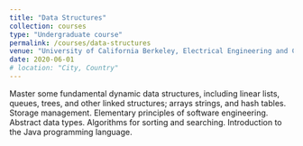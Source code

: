 ```yaml
---
title: "Data Structures"
collection: courses
type: "Undergraduate course"
permalink: /courses/data-structures
venue: "University of California Berkeley, Electrical Engineering and Computer Sciences"
date: 2020-06-01
# location: "City, Country"
---
```


Master some fundamental dynamic data structures, including linear lists, queues, trees, and other linked structures; arrays strings, and hash tables. Storage management. Elementary principles of software engineering. Abstract data types. Algorithms for sorting and searching. Introduction to the Java programming language.